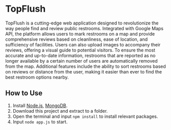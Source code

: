 
# TopFlush

TopFlush is a cutting-edge web application designed to revolutionize the way people find and review public restrooms. Integrated with Google Maps API, the platform allows users to mark restrooms on a map and provide comprehensive reviews based on cleanliness, ease of location, and sufficiency of facilities. Users can also upload images to accompany their reviews, offering a visual guide to potential visitors. To ensure the most accurate and up-to-date information, restrooms that are reported as no longer available by a certain number of users are automatically removed from the map. Additional features include the ability to sort restrooms based on reviews or distance from the user, making it easier than ever to find the best restroom options nearby.

## How to Use

 1. Install [Node.js](https://nodejs.org/en), [MongoDB](https://www.mongodb.com/).
 2. Download this project and extract to a folder.
 3. Open the terminal and input `npm install` to install relevant packages.
 4. Input `node app.js` to start.